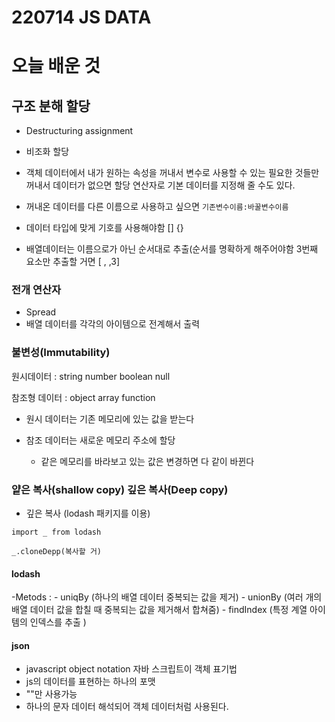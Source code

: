 # 220714 JS DATA

# 오늘 배운 것

## 구조 분해 할당 
 - Destructuring assignment
 - 비조화 할당

- 객체 데이터에서 내가 원하는 속성을 꺼내서 변수로 사용할 수 있는 필요한 것들만 꺼내서 데이터가 없으면 할당 연산자로 기본 데이터를 지정해 줄 수도 있다.
- 꺼내온 데이터를 다른 이름으로 사용하고 싶으면 `기존변수이름:바꿀변수이름`
- 데이터 타입에 맞게 기호를 사용해야함 [] {}
- 배열데이터는 이름으로가 아닌 순서대로 추출(순서를 명확하게 해주어야함 3번째 요소만 추출할 거면 [ , ,3]

### 전개 연산자
- Spread
- 배열 데이터를 각각의 아이템으로 전계해서 출력


### 불변성(Immutability)
원시데이터 : string number boolean null 

참조형 데이터 : object array function
 
- 원시 데이터는 기존 메모리에 있는 값을 받는다

- 참조 데이터는 새로운 메모리 주소에 할당
    - 같은 메모리를 바라보고 있는 값은 변경하면 다 같이 바뀐다

### 얕은 복사(shallow copy) 깊은 복사(Deep copy)

- 깊은 복사 (lodash 패키지를 이용)
```
import _ from lodash

_.cloneDepp(복사할 거) 
```

#### lodash 
 -Metods :
      -  uniqBy  (하나의 배열 데이터 중복되는 값을 제거)
      - unionBy (여러 개의 배열 데이터  값을 합칠 때 중복되는 값을 제거해서 합쳐줌)
      - findIndex (특정 계열 아이템의 인덱스를 추출 )

#### json 
- javascript object notation 자바 스크립트이 객체 표기법
- js의 데이터를 표현하는 하나의 포맷
- ""만 사용가능   
- 하나의 문자 데이터 해석되어 객체 데이터처럼 사용된다. 
